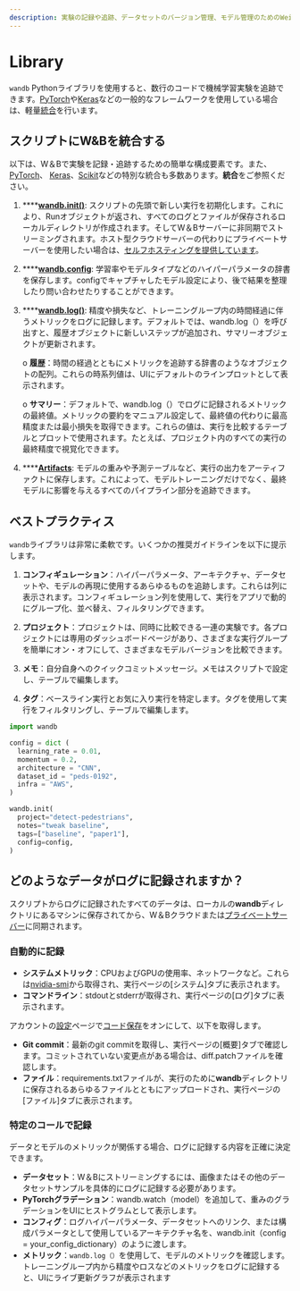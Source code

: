 ```yaml
---
description: 実験の記録や追跡、データセットのバージョン管理、モデル管理のためのWeights＆Biases
---
```


# Library

 `wandb` Pythonライブラリを使用すると、数行のコードで機械学習実験を追跡できます。[PyTorch](https://docs.wandb.ai/v/japanese/integrations/pytorch)や[Keras](https://docs.wandb.ai/v/japanese/integrations/keras)などの一般的なフレームワークを使用している場合は、軽量[統合](https://app.gitbook.com/@weights-and-biases/s/docs/~/drafts/-MNTRmPsdM-fSSOyCL8w/v/japanese/integrations)を行います。

## **スクリプトにW&Bを統合する**

以下は、W＆Bで実験を記録・追跡するための簡単な構成要素です。また、[PyTorch](file:////integrations/pytorch)、 [Keras](file:////integrations/keras)、[Scikit](file:////integrations/scikit)などの特別な統合も多数あります。**統合**をご参照ください。

1. \*\*\*\*[**wandb.init\(\)**](init.md):  スクリプトの先頭で新しい実行を初期化します。これにより、Runオブジェクトが返され、すべてのログとファイルが保存されるローカルディレクトリが作成されます。そしてW＆Bサーバーに非同期でストリーミングされます。ホスト型クラウドサーバーの代わりにプライベートサーバーを使用したい場合は、[セルフホスティングを提供しています](https://app.gitbook.com/@weights-and-biases/s/docs/~/drafts/-MNTRmPsdM-fSSOyCL8w/v/japanese/self-hosted)。
2. \*\*\*\*[**wandb.config**](config.md): 学習率やモデルタイプなどのハイパーパラメータの辞書を保存します。configでキャプチャしたモデル設定により、後で結果を整理したり問い合わせたりすることができます。
3. \*\*\*\*[**wandb.log\(\)**](log.md): 精度や損失など、トレーニングループ内の時間経過に伴うメトリックをログに記録します。デフォルトでは、wandb.log（）を呼び出すと、履歴オブジェクトに新しいステップが追加され、サマリーオブジェクトが更新されます。

   o **履歴**：時間の経過とともにメトリックを追跡する辞書のようなオブジェクトの配列。これらの時系列値は、UIにデフォルトのラインプロットとして表示されます。

   o   **サマリー**：デフォルトで、wandb.log（）でログに記録されるメトリックの最終値。メトリックの要約をマニュアル設定して、最終値の代わりに最高精度または最小損失を取得できます。これらの値は、実行を比較するテーブルとプロットで使用されます。たとえば、プロジェクト内のすべての実行の最終精度で視覚化できます。

4. \*\*\*\*[**Artifacts**](../artifacts/): モデルの重みや予測テーブルなど、実行の出力をアーティファクトに保存します。これによって、モデルトレーニングだけでなく、最終モデルに影響を与えるすべてのパイプライン部分を追跡できます。

##  **ベストプラクティス**

`wandb`ライブラリは非常に柔軟です。いくつかの推奨ガイドラインを以下に提示します。

1.   **コンフィギュレーション**：ハイパーパラメータ、アーキテクチャ、データセットや、モデルの再現に使用するあらゆるものを追跡します。これらは列に表示されます。コンフィギュレーション列を使用して、実行をアプリで動的にグループ化、並べ替え、フィルタリングできます。

2. **プロジェクト**：プロジェクトは、同時に比較できる一連の実験です。各プロジェクトには専用のダッシュボードページがあり、さまざまな実行グループを簡単にオン・オフにして、さまざまなモデルバージョンを比較できます。

3.  **メモ**：自分自身へのクイックコミットメッセージ。メモはスクリプトで設定し、テーブルで編集します。

4.  **タグ**：ベースライン実行とお気に入り実行を特定します。タグを使用して実行をフィルタリングし、テーブルで編集します。

```python
import wandb

config = dict (
  learning_rate = 0.01,
  momentum = 0.2,
  architecture = "CNN",
  dataset_id = "peds-0192",
  infra = "AWS",
)

wandb.init(
  project="detect-pedestrians",
  notes="tweak baseline",
  tags=["baseline", "paper1"],
  config=config,
)
```

##  **どのようなデータがログに記録されますか？**

スクリプトからログに記録されたすべてのデータは、ローカルの**wandb**ディレクトリにあるマシンに保存されてから、W＆Bクラウドまたは[プライベートサーバー](https://docs.wandb.ai/self-hosted)に同期されます。

### **自動的に記録**

* **システムメトリック**：CPUおよびGPUの使用率、ネットワークなど。これらは[nvidia-smi](https://developer.nvidia.com/nvidia-system-management-interface)から取得され、実行ページの\[システム\]タブに表示されます。
* **コマンドライン**：stdoutとstderrが取得され、実行ページの\[ログ\]タブに表示されます。

アカウントの[設定](https://wandb.ai/settings)ページで[コード保存](http://wandb.me/code-save-colab)をオンにして、以下を取得します。

* **Git commit**：最新のgit commitを取得し、実行ページの\[概要\]タブで確認します。コミットされていない変更点がある場合は、diff.patchファイルを確認します。
* **ファイル**：requirements.txtファイルが、実行のために**wandb**ディレクトリに保存されるあらゆるファイルとともにアップロードされ、実行ページの\[ファイル\]タブに表示されます。

###  **特定のコールで記録**

データとモデルのメトリックが関係する場合、ログに記録する内容を正確に決定できます。

*    **データセット**：W＆Bにストリーミングするには、画像またはその他のデータセットサンプルを具体的にログに記録する必要があります。
* **PyTorchグラデーション**：wandb.watch（model）を追加して、重みのグラデーションをUIにヒストグラムとして表示します。
* **コンフィグ**：ログハイパーパラメータ、データセットへのリンク、または構成パラメータとして使用しているアーキテクチャ名を、wandb.init（config = your\_config\_dictionary）のように渡します。
* **メトリック**：`wandb.log（）`を使用して、モデルのメトリックを確認します。トレーニングループ内から精度やロスなどのメトリックをログに記録すると、UIにライブ更新グラフが表示されます

